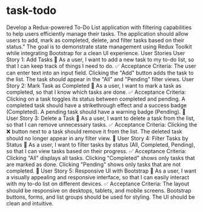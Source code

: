 # task-todo
Develop a Redux-powered To-Do List application with filtering capabilities to help users efficiently manage their tasks. The application should allow users to add, mark as completed, delete, and filter tasks based on their status." The goal is to demonstrate state management using Redux Toolkit while integrating Bootstrap for a clean UI experience.
User Stories
User Story 1: Add Tasks
📌 As a user, I want to add a new task to my to-do list, so that I can keep track of things I need to do.
✅ Acceptance Criteria:
The user can enter text into an input field.
Clicking the "Add" button adds the task to the list.
The task should appear in the "All" and "Pending" filter views.
User Story 2: Mark Task as Completed
📌 As a user, I want to mark a task as completed, so that I know which tasks are done.
✅ Acceptance Criteria:
Clicking on a task toggles its status between completed and pending.
A completed task should have a strikethrough effect and a success badge (Completed).
A pending task should have a warning badge (Pending).
🔹 User Story 3: Delete a Task
📌 As a user, I want to delete a task from the list, so that I can remove unnecessary tasks.
✅ Acceptance Criteria:
Clicking the ❌ button next to a task should remove it from the list.
The deleted task should no longer appear in any filter view.
🔹 User Story 4: Filter Tasks by Status
📌 As a user, I want to filter tasks by status (All, Completed, Pending), so that I can view tasks based on their progress.
✅ Acceptance Criteria:
Clicking "All" displays all tasks.
Clicking "Completed" shows only tasks that are marked as done.
Clicking "Pending" shows only tasks that are not completed.
🔹 User Story 5: Responsive UI with Bootstrap
📌 As a user, I want a visually appealing and responsive interface, so that I can easily interact with my to-do list on different devices.
✅ Acceptance Criteria:
The layout should be responsive on desktops, tablets, and mobile screens.
Bootstrap buttons, forms, and list groups should be used for styling.
The UI should be clean and intuitive.
